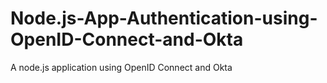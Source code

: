 # Node.js-App-Authentication-using-OpenID-Connect-and-Okta
A node.js application using OpenID Connect and Okta
